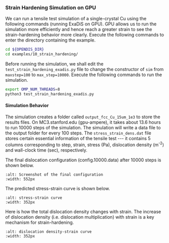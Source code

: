 ### Strain Hardening Simulation on GPU
We can run a tensile test simulation of a single-crystal Cu using the following commands (running ExaDiS on GPU).  GPU allows us to run the simulation more efficiently and hence reach a greater strain to see the strain-hardening behavior more clearly.
Execute the following commands to enter the directory containing the example.
```bash
cd ${OPENDIS_DIR}
cd examples/10_strain_hardening/
```
Before running the simulation, we shall edit the ```test_strain_hardening_exadis.py``` file to change the constructor of ```sim``` from ```maxstep=100``` to ```max_step=10000```.
Execute the following commands to run the simulation.
```bash
export OMP_NUM_THREADS=8
python3 test_strain_hardening_exadis.py
```

#### Simulation Behavior
The simulation creates a folder called ```output_fcc_Cu_15um_1e3``` to store the results files.  On MC3.stanford.edu (gpu-ampere), it takes about 13.6 hours to run 10000 steps of the simulation.  The simulation will write a data file to the output folder for every 100 steps.  The ```stress_strain_dens.dat``` file stores certain essential information of the tensile test --- it contains 5 columns corresponding to step, strain, stress (Pa), dislocation density (m<sup>-2</sup>) and wall-clock time (sec), respectively.

The final dislocation configuration (config.10000.data) after 10000 steps is shown below.
```{figure} GPU_final_configuration_Ovito.png
:alt: Screenshot of the final configuration
:width: 552px
```

The predicted stress-strain curve is shown below.
```{figure} Stress_strain_ampere.png
:alt: stress-strain curve
:width: 352px
```

Here is how the total dislocation density changes with strain.  The increase of dislocation density (i.e. dislocation multiplication) with strain is a key mechanism for strain-hardening.
```{figure} Density_strain_ampere.png
:alt: dislocation density-strain curve
:width: 352px
```
